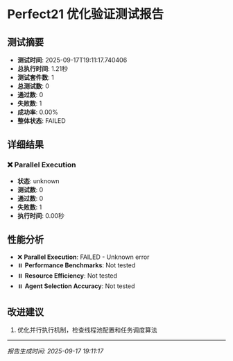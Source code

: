 # Perfect21 优化验证测试报告

## 测试摘要

- **测试时间**: 2025-09-17T19:11:17.740406
- **总执行时间**: 1.21秒
- **测试套件数**: 1
- **总测试数**: 0
- **通过数**: 0
- **失败数**: 1
- **成功率**: 0.00%
- **整体状态**: FAILED

## 详细结果

### ❌ Parallel Execution

- **状态**: unknown
- **测试数**: 0
- **通过数**: 0
- **失败数**: 1
- **执行时间**: 0.00秒

## 性能分析

- ❌ **Parallel Execution**: FAILED - Unknown error
- ⏸️ **Performance Benchmarks**: Not tested
- ⏸️ **Resource Efficiency**: Not tested
- ⏸️ **Agent Selection Accuracy**: Not tested

## 改进建议

1. 优化并行执行机制，检查线程池配置和任务调度算法

---
*报告生成时间: 2025-09-17 19:11:17*
